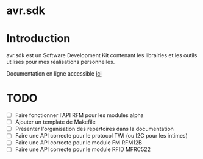 # avr.sdk

# Introduction

avr.sdk est un Software Development Kit contenant les librairies et les outils
utilisés pour mes réalisations personnelles.

Documentation en ligne accessible [ici](http://zcool85.github.io/avr.sdk/index.html)

# TODO

- [ ] Faire fonctionner l'API RFM pour les modules alpha
- [ ] Ajouter un template de Makefile
- [ ] Présenter l'organisation des répertoires dans la documentation
- [ ] Faire une API correcte pour le protocol TWI (ou I2C pour les intimes)
- [ ] Faire une API correcte pour le module FM RFM12B
- [ ] Faire une API correcte pour le module RFID MFRC522
